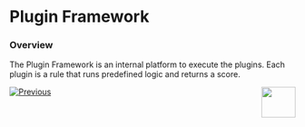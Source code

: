 <web>

# Plugin Framework

### Overview

The Plugin Framework is an internal platform to execute the plugins. Each plugin is a rule that runs predefined logic and returns a score.





[![Previous](/articles/images/Previous.png)](03_discovery_process.md)[<img align="right" width="60" height="54" src="/articles/images/Next.png">](xxx.md) 

</web>